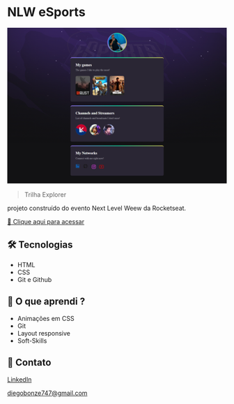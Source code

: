 # NLW eSports

![preview](./.github/preview.png)

> Trilha Explorer

projeto construído do evento Next Level Weew da Rocketseat.

[🔗 Clique aqui para acessar](https://diegobonze.github.io/nlw-esports-explorer/)

## 🛠 Tecnologias

- HTML
- CSS
- Git e Github

## 📖 O que aprendi ?

- Animações em CSS
- Git
- Layout responsive
- Soft-Skills

## 💜 Contato
[LinkedIn](https://www.linkedin.com/in/diego-bonze-518225208/)

diegobonze747@gmail.com
